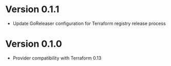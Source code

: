 # Version 0.1.1

* Update GoReleaser configuration for Terraform registry release process

# Version 0.1.0

* Provider compatibility with Terraform 0.13
